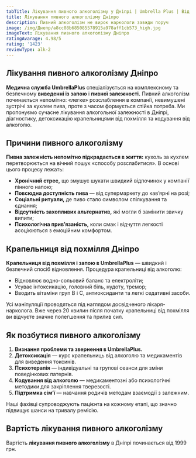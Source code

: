 ```yaml
---
tabTitle: Лікування пивного алкоголізму у Дніпрі | Umbrella Plus | Від 1999 грн
title: Лікування пивного алкоголізму Дніпро
description: Пивний алкоголізм не вирок наркологи завжди поруч
image: /img/Днепр/a8cc08b685085578915a978aff1cb573_high.jpg
imageText: Лікування пивного алкоголізму Дніпро
ratingAvarage: 4.98/5
rating: '1423'
reviewType: alk-2
---
```


## Лікування пивного алкоголізму Дніпро

**Медична служба UmbrellaPlus** спеціалізується на комплексному та безпечному **виведенні із запою** і **пивної залежності.** Пивний алкоголізм починається непомітно: «легке» розслаблення в компанії, невимушені зустрічі за кухлем пива, проте з часом формується стійка потреба. Ми пропонуємо сучасне лікування алкогольної залежності в Дніпрі, діагностику, детоксикацію крапельницями від похмілля та кодування від алкоголю.

## Причини пивного алкоголізму

**Пивна залежність непомітно підкрадається в життя:** кухоль за кухлем перетворюється на вічний пошук «способу розслабитися». В основі цього процесу лежать:

* **Хронічний стрес,** що змушує шукати швидкий відпочинок у компанії пінного напою;
* **Повсюдна доступність пива** — від супермаркету до кав’ярні на розі;
* **Соціальні ритуали,** де пиво стало символом спілкування та єднання;
* **Відсутність захопливих альтернатив,** які могли б замінити звичку випити;
* **Психологічна прив’язаність,** коли смак і відчуття легкості асоціюються з емоційним комфортом.

## Крапельниця від похмілля Дніпро

**Крапельниця від похмілля і запою в UmbrellaPlus** — швидкий і безпечний спосіб відновлення. Процедура крапельниці від алкоголю:

* Відновлює водно-сольовий баланс та електроліти;
* Усуває інтоксикацію, головний біль, нудоту, тремор;
* Вводить вітаміни груп B і C, антиоксиданти та легкі седативні засоби.

Усі маніпуляції проводяться під наглядом досвідченого лікаря-нарколога. Вже через 20 хвилин після початку крапельниці від похмілля ви відчуєте значне полегшення та прилив сил.

## Як позбутися пивного алкоголізму

1. **Визнання проблеми та звернення в UmbrellaPlus.**
2. **Детоксикація** — курс крапельниць від алкоголю та медикаментів для виведення токсинів.
3. **Психотерапія** — індивідуальні та групові сеанси для зміни поведінкових патернів.
4. **Кодування від алкоголю** — медикаментозні або психологічні методики для закріплення тверезості.
5. **Підтримка сім’ї** — навчання родичів методам взаємодії з залежним.

Наші фахівці супроводжують пацієнта на кожному етапі, що значно підвищує шанси на тривалу ремісію.

## Вартість лікування пивного алкоголізму

Вартість **лікування пивного алкоголізму** в Дніпрі починається від 1999 грн.
